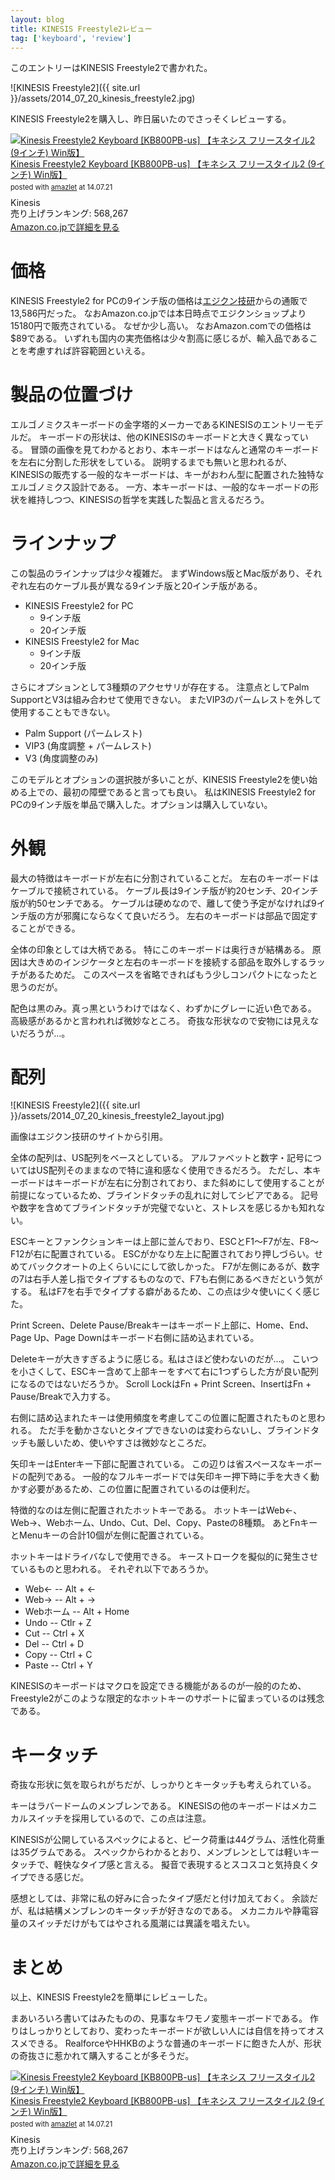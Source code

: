 ```yaml
---
layout: blog
title: KINESIS Freestyle2レビュー
tag: ['keyboard', 'review']
---
```




このエントリーはKINESIS Freestyle2で書かれた。

![KINESIS Freestyle2]({{ site.url }}/assets/2014_07_20_kinesis_freestyle2.jpg)

KINESIS Freestyle2を購入し、昨日届いたのでさっそくレビューする。

<div class="amazlet-box" style="margin-bottom:0px;"><div class="amazlet-image" style="float:left;margin:0px 12px 1px 0px;"><a href="http://www.amazon.co.jp/exec/obidos/ASIN/B00CPJAN9W/xmisao-22/ref=nosim/" name="amazletlink" target="_blank"><img src="http://ecx.images-amazon.com/images/I/41Ptie9H5nL._SL160_.jpg" alt="Kinesis Freestyle2 Keyboard [KB800PB-us] 【キネシス フリースタイル2 (9インチ) Win版】" style="border: none;" /></a></div><div class="amazlet-info" style="line-height:120%; margin-bottom: 10px"><div class="amazlet-name" style="margin-bottom:10px;line-height:120%"><a href="http://www.amazon.co.jp/exec/obidos/ASIN/B00CPJAN9W/xmisao-22/ref=nosim/" name="amazletlink" target="_blank">Kinesis Freestyle2 Keyboard [KB800PB-us] 【キネシス フリースタイル2 (9インチ) Win版】</a><div class="amazlet-powered-date" style="font-size:80%;margin-top:5px;line-height:120%">posted with <a href="http://www.amazlet.com/" title="amazlet" target="_blank">amazlet</a> at 14.07.21</div></div><div class="amazlet-detail">Kinesis <br />売り上げランキング: 568,267<br /></div><div class="amazlet-sub-info" style="float: left;"><div class="amazlet-link" style="margin-top: 5px"><a href="http://www.amazon.co.jp/exec/obidos/ASIN/B00CPJAN9W/xmisao-22/ref=nosim/" name="amazletlink" target="_blank">Amazon.co.jpで詳細を見る</a></div></div></div><div class="amazlet-footer" style="clear: left"></div></div>

# 価格

KINESIS Freestyle2 for PCの9インチ版の価格は[エジクン技研](http://www.edikun.co.jp/kinesis/freestyle.htm)からの通販で13,586円だった。
なおAmazon.co.jpでは本日時点でエジクンショップより15180円で販売されている。
なぜか少し高い。
なおAmazon.comでの価格は$89である。
いずれも国内の実売価格は少々割高に感じるが、輸入品であることを考慮すれば許容範囲といえる。

# 製品の位置づけ

エルゴノミクスキーボードの金字塔的メーカーであるKINESISのエントリーモデルだ。
キーボードの形状は、他のKINESISのキーボードと大きく異なっている。
冒頭の画像を見てわかるとおり、本キーボードはなんと通常のキーボードを左右に分割した形状をしている。
説明するまでも無いと思われるが、KINESISの販売する一般的なキーボードは、キーがおわん型に配置された独特なエルゴノミクス設計である。
一方、本キーボードは、一般的なキーボードの形状を維持しつつ、KINESISの哲学を実践した製品と言えるだろう。

# ラインナップ

この製品のラインナップは少々複雑だ。
まずWindows版とMac版があり、それぞれ左右のケーブル長が異なる9インチ版と20インチ版がある。

- KINESIS Freestyle2 for PC
  - 9インチ版
  - 20インチ版
- KINESIS Freestyle2 for Mac
  - 9インチ版
  - 20インチ版

さらにオプションとして3種類のアクセサリが存在する。
注意点としてPalm SupportとV3は組み合わせて使用できない。
またVIP3のパームレストを外して使用することもできない。

- Palm Support (パームレスト)
- VIP3 (角度調整 + パームレスト)
- V3 (角度調整のみ)

このモデルとオプションの選択肢が多いことが、KINESIS Freestyle2を使い始める上での、最初の障壁であると言っても良い。
私はKINESIS Freestyle2 for PCの9インチ版を単品で購入した。オプションは購入していない。

# 外観

最大の特徴はキーボードが左右に分割されていることだ。
左右のキーボードはケーブルで接続されている。
ケーブル長は9インチ版が約20センチ、20インチ版が約50センチである。
ケーブルは硬めなので、離して使う予定がなければ9インチ版の方が邪魔にならなくて良いだろう。
左右のキーボードは部品で固定することができる。

全体の印象としては大柄である。
特にこのキーボードは奥行きが結構ある。
原因は大きめのインジケータと左右のキーボードを接続する部品を取外しするラッチがあるためだ。
このスペースを省略できればもう少しコンパクトになったと思うのだが。

配色は黒のみ。真っ黒というわけではなく、わずかにグレーに近い色である。
高級感があるかと言われれば微妙なところ。
奇抜な形状なので安物には見えないだろうが…。

# 配列

![KINESIS Freestyle2]({{ site.url }}/assets/2014_07_20_kinesis_freestyle2_layout.jpg)

画像はエジクン技研のサイトから引用。

全体の配列は、US配列をベースとしている。
アルファベットと数字・記号についてはUS配列そのままなので特に違和感なく使用できるだろう。
ただし、本キーボードはキーボードが左右に分割されており、また斜めにして使用することが前提になっているため、ブラインドタッチの乱れに対してシビアである。
記号や数字を含めてブラインドタッチが完璧でないと、ストレスを感じるかも知れない。

ESCキーとファンクションキーは上部に並んでおり、ESCとF1〜F7が左、F8〜F12が右に配置されている。
ESCがかなり左上に配置されており押しづらい。せめてバッククオートの上くらいににして欲しかった。
F7が左側にあるが、数字の7は右手人差し指でタイプするものなので、F7も右側にあるべきだという気がする。
私はF7を右手でタイプする癖があるため、この点は少々使いにくく感じた。

Print Screen、Delete Pause/Breakキーはキーボード上部に、Home、End、Page Up、Page Downはキーボード右側に詰め込まれている。

Deleteキーが大きすぎるように感じる。私はさほど使わないのだが…。
こいつを小さくして、ESCキー含めて上部キーをすべて右に1つずらした方が良い配列になるのではないだろうか。
Scroll LockはFn + Print Screen、InsertはFn + Pause/Breakで入力する。

右側に詰め込まれたキーは使用頻度を考慮してこの位置に配置されたものと思われる。
ただ手を動かさないとタイプできないのは変わらないし、ブラインドタッチも厳しいため、使いやすさは微妙なところだ。

矢印キーはEnterキー下部に配置されている。
この辺りは省スペースなキーボードの配列である。
一般的なフルキーボードでは矢印キー押下時に手を大きく動かす必要があるため、この位置に配置されているのは便利だ。

特徴的なのは左側に配置されたホットキーである。
ホットキーはWeb←、Web→、Webホーム、Undo、Cut、Del、Copy、Pasteの8種類。
あとFnキーとMenuキーの合計10個が左側に配置されている。

ホットキーはドライバなしで使用できる。
キーストロークを擬似的に発生させているものと思われる。
それぞれ以下であろうか。

- Web← -- Alt + ←
- Web→ -- Alt + →
- Webホーム -- Alt + Home
- Undo -- Ctlr + Z
- Cut -- Ctrl + X
- Del -- Ctrl + D
- Copy -- Ctrl + C
- Paste -- Ctrl + Y

KINESISのキーボードはマクロを設定できる機能があるのが一般的のため、Freestyle2がこのような限定的なホットキーのサポートに留まっているのは残念である。

# キータッチ

奇抜な形状に気を取られがちだが、しっかりとキータッチも考えられている。

キーはラバードームのメンブレンである。
KINESISの他のキーボードはメカニカルスイッチを採用しているので、この点は注意。

KINESISが公開しているスペックによると、ピーク荷重は44グラム、活性化荷重は35グラムである。
スペックからわかるとおり、メンブレンとしては軽いキータッチで、軽快なタイプ感と言える。
擬音で表現するとスコスコと気持良くタイプできる感じだ。

感想としては、非常に私の好みに合ったタイプ感だと付け加えておく。
余談だが、私は結構メンブレンのキータッチが好きなのである。
メカニカルや静電容量のスイッチだけがもてはやされる風潮には異議を唱えたい。

# まとめ

以上、KINESIS Freestyle2を簡単にレビューした。

まあいろいろ書いてはみたものの、見事なキワモノ変態キーボードである。
作りはしっかりとしており、変わったキーボードが欲しい人には自信を持ってオススメできる。
RealforceやHHKBのような普通のキーボードに飽きた人が、形状の奇抜さに惹かれて購入することが多そうだ。

<div class="amazlet-box" style="margin-bottom:0px;"><div class="amazlet-image" style="float:left;margin:0px 12px 1px 0px;"><a href="http://www.amazon.co.jp/exec/obidos/ASIN/B00CPJAN9W/xmisao-22/ref=nosim/" name="amazletlink" target="_blank"><img src="http://ecx.images-amazon.com/images/I/41Ptie9H5nL._SL160_.jpg" alt="Kinesis Freestyle2 Keyboard [KB800PB-us] 【キネシス フリースタイル2 (9インチ) Win版】" style="border: none;" /></a></div><div class="amazlet-info" style="line-height:120%; margin-bottom: 10px"><div class="amazlet-name" style="margin-bottom:10px;line-height:120%"><a href="http://www.amazon.co.jp/exec/obidos/ASIN/B00CPJAN9W/xmisao-22/ref=nosim/" name="amazletlink" target="_blank">Kinesis Freestyle2 Keyboard [KB800PB-us] 【キネシス フリースタイル2 (9インチ) Win版】</a><div class="amazlet-powered-date" style="font-size:80%;margin-top:5px;line-height:120%">posted with <a href="http://www.amazlet.com/" title="amazlet" target="_blank">amazlet</a> at 14.07.21</div></div><div class="amazlet-detail">Kinesis <br />売り上げランキング: 568,267<br /></div><div class="amazlet-sub-info" style="float: left;"><div class="amazlet-link" style="margin-top: 5px"><a href="http://www.amazon.co.jp/exec/obidos/ASIN/B00CPJAN9W/xmisao-22/ref=nosim/" name="amazletlink" target="_blank">Amazon.co.jpで詳細を見る</a></div></div></div><div class="amazlet-footer" style="clear: left"></div></div>
